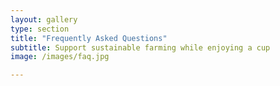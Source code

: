 ```yaml
---
layout: gallery
type: section
title: "Frequently Asked Questions"
subtitle: Support sustainable farming while enjoying a cup
image: /images/faq.jpg

---
```


